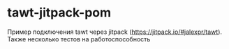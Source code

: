 # tawt-jitpack-pom

Пример подключения tawt через jitpack (https://jitpack.io/#jalexpr/tawt).
Также несколько тестов на работоспособность